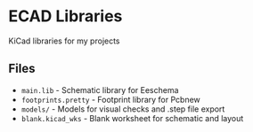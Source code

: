 # ECAD Libraries

KiCad libraries for my projects

## Files

- `main.lib` - Schematic library for Eeschema
- `footprints.pretty` - Footprint library for Pcbnew
- `models/` - Models for visual checks and .step file export
- `blank.kicad_wks` - Blank worksheet for schematic and layout



